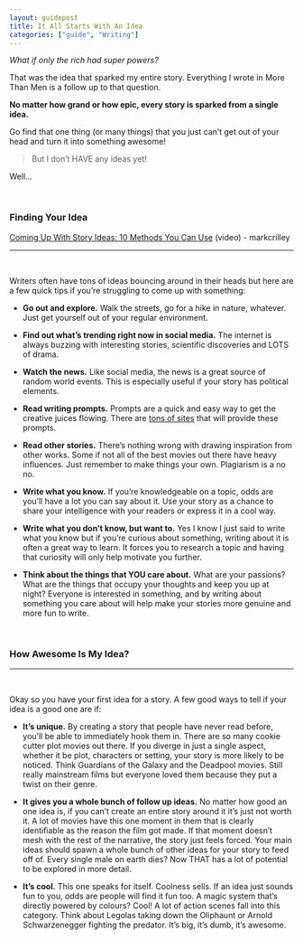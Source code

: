 ```yaml
---
layout: guidepost
title: It All Starts With An Idea
categories: ["guide", "Writing"]
---
```


*What if only the rich had super powers?*

That was the idea that sparked my entire story. Everything I wrote in More Than Men is a follow up to that question.

**No matter how grand or how epic, every story is sparked from a single idea.**

Go find that one thing (or many things) that you just can’t get out of your head and turn it into something awesome!

> But I don’t HAVE any ideas yet!

Well...

<br>

### Finding Your Idea

[Coming Up With Story Ideas: 10 Methods You Can Use](https://www.youtube.com/watch?v=ymYocLTkWEA) (video) - markcrilley

<hr><br>

Writers often have tons of ideas bouncing around in their heads but here are a few quick tips if you’re struggling to come up with something:

- **Go out and explore.** Walk the streets, go for a hike in nature, whatever. Just get yourself out of your regular environment.

- **Find out what’s trending right now in social media.** The internet is always buzzing with interesting stories, scientific discoveries and LOTS of drama.

- **Watch the news.** Like social media, the news is a great source of random world events. This is especially useful if your story has political elements.

- **Read writing prompts.** Prompts are a quick and easy way to get the creative juices flowing. There are [tons of sites](http://www.writersdigest.com/prompts) that will provide these prompts.

- **Read other stories.** There’s nothing wrong with drawing inspiration from other works. Some if not all of the best movies out there have heavy influences. Just remember to make things your own. Plagiarism is a no no.

- **Write what you know.** If you’re knowledgeable on a topic, odds are you’ll have a lot you can say about it. Use your story as a chance to share your intelligence with your readers or express it in a cool way.

- **Write what you don’t know, but want to.** Yes I know I just said to write what you know but if you’re curious about something, writing about it is often a great way to learn. It forces you to research a topic and having that curiosity will only help motivate you further.

- **Think about the things that YOU care about.** What are your passions? What are the things that occupy your thoughts and keep you up at night? Everyone is interested in something, and by writing about something you care about will help make your stories more genuine and more fun to write.

<br>

### How Awesome Is My Idea?

<hr><br>

Okay so you have your first idea for a story. A few good ways to tell if your idea is a good one are if:

- **It’s unique.** By creating a story that people have never read before, you’ll be able to immediately hook them in. There are so many cookie cutter plot movies out there. If you diverge in just a single aspect, whether it be plot, characters or setting, your story is more likely to be noticed. Think Guardians of the Galaxy and the Deadpool movies. Still really mainstream films but everyone loved them because they put a twist on their genre.

- **It gives you a whole bunch of follow up ideas.** No matter how good an one idea is, if you can’t create an entire story around it it’s just not worth it. A lot of movies have this one moment in them that is clearly identifiable as the reason the film got made. If that moment doesn’t mesh with the rest of the narrative, the story just feels forced. Your main ideas should spawn a whole bunch of other ideas for your story to feed off of. Every single male on earth dies? Now THAT has a lot of potential to be explored in more detail.

- **It’s cool.** This one speaks for itself. Coolness sells. If an idea just sounds fun to you, odds are people will find it fun too. A magic system that’s directly powered by colours? Cool! A lot of action scenes fall into this category. Think about Legolas taking down the Oliphaunt or Arnold Schwarzenegger fighting the predator. It’s big, it’s dumb, it’s awesome.